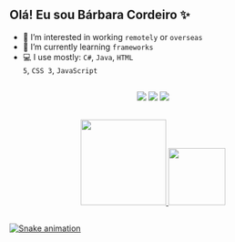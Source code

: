 ## Olá! Eu sou Bárbara Cordeiro ✨

- 💼 I’m interested in working <code>remotely</code> or <code>overseas</code>
- 🌱 I’m currently learning <code>frameworks</code>
- 💻 I use mostly: <code>C#</code>, <code>Java</code>, <code>HTML 5</code>, <code>CSS 3</code>, <code>JavaScript</code>

##

  <div align="center"> 
  <a href = "mailto:barbara.cordeiro.dev@gmail.com"><img src="https://img.shields.io/badge/-Gmail-red?style=for-the-badge&logo=gmail&logoColor=white" target="_blank"></a>
  <a href="https://www.linkedin.com/in/barbara-cordeiro-dev/" target="_blank"><img src="https://img.shields.io/badge/-LinkedIn-%230077B5?style=for-the-badge&logo=linkedin&logoColor=white" target="_blank"></a>
  <a href="http://www.behance.net/barbaracordeirodev" target="_blank"><img src="https://img.shields.io/badge/-Behance-%23333?style=for-the-badge&logo=behance&logoColor=white" target="_blank"></a>
  </div>
  
 ##

<div align="center">
  <a href="https://github.com/barbaracordeiro">
  <img height="150em" src="https://github-readme-stats.vercel.app/api?username=barbaracordeiro&show_icons=true&theme=vue-dark&include_all_commits=true&count_private=true"/>
  <img height="100em" src="https://github-readme-stats.vercel.app/api/top-langs/?username=barbaracordeiro&layout=compact&langs_count=7&theme=vue-dark"/>
</div>

  ##
  
  
  ![Snake animation](https://github.com/barbaracordeiro/barbaracordeiro/blob/output/github-contribution-grid-snake.svg)
<!---
barbaracordeiro/barbaracordeiro is a ✨ special ✨ repository because its `README.md` (this file) appears on your GitHub profile.
You can click the Preview link to take a look at your changes.
--->
